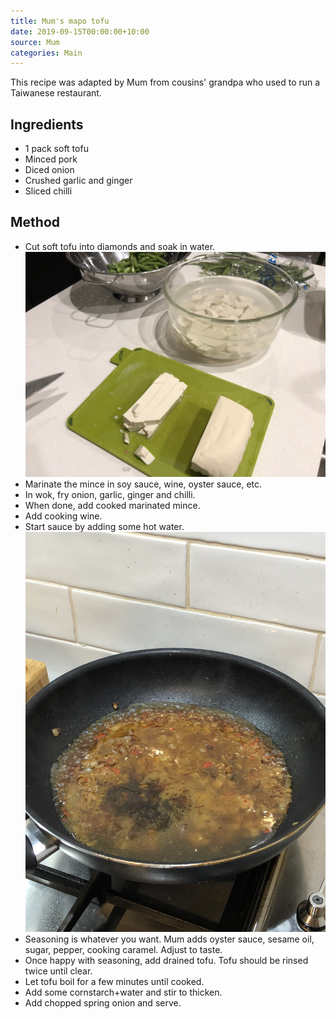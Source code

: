 ```yaml
---
title: Mum's mapo tofu
date: 2019-09-15T00:00:00+10:00
source: Mum
categories: Main
---
```


This recipe was adapted by Mum from cousins' grandpa who used to run a Taiwanese restaurant.

## Ingredients
* 1 pack soft tofu
* Minced pork
* Diced onion
* Crushed garlic and ginger
* Sliced chilli

## Method
* Cut soft tofu into diamonds and soak in water.
![Tofu soaking in water](IMG_7813.jpeg)
* Marinate the mince in soy sauce, wine, oyster sauce, etc.
* In wok, fry onion, garlic, ginger and chilli.
* When done, add cooked marinated mince.
* Add cooking wine.
* Start sauce by adding some hot water.
![After ading water.](IMG_7814.jpeg)
* Seasoning is whatever you want. Mum adds oyster sauce, sesame oil, sugar, pepper, cooking caramel. Adjust to taste.
* Once happy with seasoning, add drained tofu. Tofu should be rinsed twice until clear.
* Let tofu boil for a few minutes until cooked.
* Add some cornstarch+water and stir to thicken.
* Add chopped spring onion and serve.
